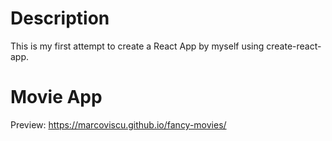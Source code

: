 # Description
This is my first attempt to create a React App by myself using create-react-app.

# Movie App
Preview: https://marcoviscu.github.io/fancy-movies/
